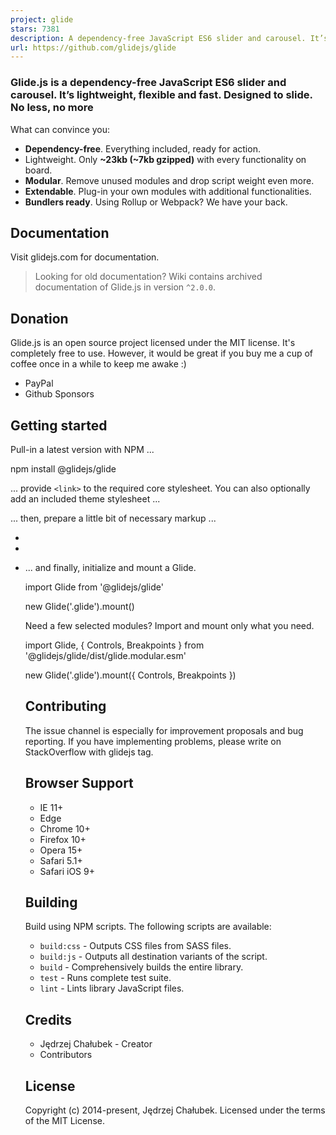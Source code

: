 ```yaml
---
project: glide
stars: 7381
description: A dependency-free JavaScript ES6 slider and carousel. It’s lightweight, flexible and fast. Designed to slide. No less, no more
url: https://github.com/glidejs/glide
---
```


### Glide.js is a dependency-free JavaScript ES6 slider and carousel. It’s lightweight, flexible and fast. Designed to slide. No less, no more

What can convince you:

-   **Dependency-free**. Everything included, ready for action.
-   Lightweight. Only **~23kb (~7kb gzipped)** with every functionality on board.
-   **Modular**. Remove unused modules and drop script weight even more.
-   **Extendable**. Plug-in your own modules with additional functionalities.
-   **Bundlers ready**. Using Rollup or Webpack? We have your back.

Documentation
-------------

Visit glidejs.com for documentation.

> Looking for old documentation? Wiki contains archived documentation of Glide.js in version `^2.0.0`.

Donation
--------

Glide.js is an open source project licensed under the MIT license. It's completely free to use. However, it would be great if you buy me a cup of coffee once in a while to keep me awake :)

-   PayPal
-   Github Sponsors

Getting started
---------------

Pull-in a latest version with NPM ...

npm install @glidejs/glide

... provide `<link>` to the required core stylesheet. You can also optionally add an included theme stylesheet ...

<!-- Required Core stylesheet -->
<link rel\="stylesheet" href\="node\_modules/@glidejs/glide/dist/css/glide.core.min.css"\>

<!-- Optional Theme stylesheet -->
<link rel\="stylesheet" href\="node\_modules/@glidejs/glide/dist/css/glide.theme.min.css"\>

... then, prepare a little bit of necessary markup ...

<div class\="glide"\>
  <div data-glide-el\="track" class\="glide\_\_track"\>
    <ul class\="glide\_\_slides"\>
      <li class\="glide\_\_slide"\></li\>
      <li class\="glide\_\_slide"\></li\>
      <li class\="glide\_\_slide"\></li\>
    </ul\>
  </div\>
</div\>

... and finally, initialize and mount a Glide.

import Glide from '@glidejs/glide'

new Glide('.glide').mount()

Need a few selected modules? Import and mount only what you need.

import Glide, { Controls, Breakpoints } from '@glidejs/glide/dist/glide.modular.esm'

new Glide('.glide').mount({ Controls, Breakpoints })

Contributing
------------

The issue channel is especially for improvement proposals and bug reporting. If you have implementing problems, please write on StackOverflow with glidejs tag.

Browser Support
---------------

-   IE 11+
-   Edge
-   Chrome 10+
-   Firefox 10+
-   Opera 15+
-   Safari 5.1+
-   Safari iOS 9+

Building
--------

Build using NPM scripts. The following scripts are available:

-   `build:css` - Outputs CSS files from SASS files.
-   `build:js` - Outputs all destination variants of the script.
-   `build` - Comprehensively builds the entire library.
-   `test` - Runs complete test suite.
-   `lint` - Lints library JavaScript files.

Credits
-------

-   Jędrzej Chałubek - Creator
-   Contributors

License
-------

Copyright (c) 2014-present, Jędrzej Chałubek. Licensed under the terms of the MIT License.
